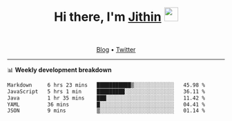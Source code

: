 <h1 align="center">Hi there, I'm <a href="https://jithset.github.io/" target="_blank">Jithin</a> <img
src="https://github.com/blackcater/blackcater/raw/main/images/Hi.gif" height="32" /></h1>

<br />

<p align="center">
  <a href="https://jithset.github.io">Blog</a> •
  <a href="https://twitter.com/jithset">Twitter</a>
</p>

---

📊 **Weekly development breakdown**

<!--START_SECTION:waka-->

```txt
Markdown     6 hrs 23 mins   ███████████▒░░░░░░░░░░░░░   45.98 %
JavaScript   5 hrs 1 min     █████████░░░░░░░░░░░░░░░░   36.11 %
Java         1 hr 35 mins    ███░░░░░░░░░░░░░░░░░░░░░░   11.42 %
YAML         36 mins         █░░░░░░░░░░░░░░░░░░░░░░░░   04.41 %
JSON         9 mins          ▒░░░░░░░░░░░░░░░░░░░░░░░░   01.14 %
```

<!--END_SECTION:waka-->

